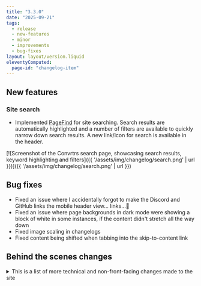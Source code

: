```yaml
---
title: "3.3.0"
date: "2025-09-21"
tags: 
  - release
  - new-features
  - minor
  - improvements
  - bug-fixes
layout: layout/version.liquid
eleventyComputed:
  page-id: "changelog-item"
---
```

## New features
### Site search
- Implemented [PageFind](https://pagefind.app/) for site searching. Search results are automatically highlighted and a number of filters are available to quickly narrow down search results. A new link/icon for search is available in the header. 

[![Screenshot of the Convrtrs search page, showcasing search results, keyword highlighting and filters]({{ '/assets/img/changelog/search.png' | url }})]({{ '/assets/img/changelog/search.png' | url }})

## Bug fixes
- Fixed an issue where I accidentally forgot to make the Discord and GitHub links the mobile header view... links...🫣
- Fixed an issue where page backgrounds in dark mode were showing a block of white in some instances, if the content didn't stretch all the way down
- Fixed image scaling in changelogs
- Fixed content being shifted when tabbing into the skip-to-content link

## Behind the scenes changes
<details>
<summary>This is a list of more technical and non-front-facing changes made to the site</summary>

### Changes
- Updated the structure of changelog files to add an additional sub-folder based on minor version, keeping it a little tidier and easier to manage/search through
- Added pagination details to changelog pages in site title and page title, this helps differentiate pages in search results
- Added "Changelog | " prefix to changelog items - this shows in search results, but is hidden on each changelog page
- Made some adjustments to the sitemap to allow setting the change frequency of pages like search, privacy, accessibility and changelog items to "never", as they are unlikely to change very often (if at all)
- Updated page title separator to a pipe for consistency
- Swapped out left/right arrow for its HTML named entity
</details>